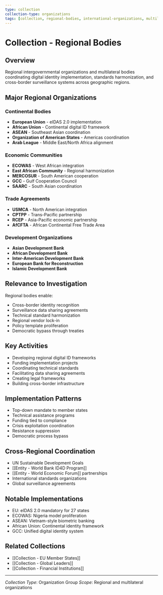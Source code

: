 ```yaml
---
type: collection
collection-type: organizations
tags: [collection, regional-bodies, international-organizations, multilateral]
---
```


# Collection - Regional Bodies

## Overview
Regional intergovernmental organizations and multilateral bodies coordinating digital identity implementation, standards harmonization, and cross-border surveillance systems across geographic regions.

## Major Regional Organizations

### Continental Bodies
- **European Union** - eIDAS 2.0 implementation
- **African Union** - Continental digital ID framework
- **ASEAN** - Southeast Asian coordination
- **Organization of American States** - Americas coordination
- **Arab League** - Middle East/North Africa alignment

### Economic Communities
- **ECOWAS** - West African integration
- **East African Community** - Regional harmonization
- **MERCOSUR** - South American cooperation
- **GCC** - Gulf Cooperation Council
- **SAARC** - South Asian coordination

### Trade Agreements
- **USMCA** - North American integration
- **CPTPP** - Trans-Pacific partnership
- **RCEP** - Asia-Pacific economic partnership
- **AfCFTA** - African Continental Free Trade Area

### Development Organizations
- **Asian Development Bank**
- **African Development Bank**
- **Inter-American Development Bank**
- **European Bank for Reconstruction**
- **Islamic Development Bank**

## Relevance to Investigation
Regional bodies enable:
- Cross-border identity recognition
- Surveillance data sharing agreements
- Technical standard harmonization
- Regional vendor lock-in
- Policy template proliferation
- Democratic bypass through treaties

## Key Activities
- Developing regional digital ID frameworks
- Funding implementation projects
- Coordinating technical standards
- Facilitating data sharing agreements
- Creating legal frameworks
- Building cross-border infrastructure

## Implementation Patterns
- Top-down mandate to member states
- Technical assistance programs
- Funding tied to compliance
- Crisis exploitation coordination
- Resistance suppression
- Democratic process bypass

## Cross-Regional Coordination
- UN Sustainable Development Goals
- [[Entity - World Bank ID4D Program]]
- [[Entity - World Economic Forum]] partnerships
- International standards organizations
- Global surveillance agreements

## Notable Implementations
- EU: eIDAS 2.0 mandatory for 27 states
- ECOWAS: Nigeria model proliferation
- ASEAN: Vietnam-style biometric banking
- African Union: Continental identity framework
- GCC: Unified digital identity system

## Related Collections
- [[Collection - EU Member States]]
- [[Collection - Global Leaders]]
- [[Collection - Financial Institutions]]

---
*Collection Type*: Organization Group
*Scope*: Regional and multilateral organizations